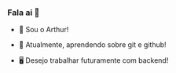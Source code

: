 ### Fala ai 👀

- 👋 Sou o Arthur! 

- 🌱 Atualmente, aprendendo sobre git e github!
- 🖥️ Desejo trabalhar futuramente com backend!
